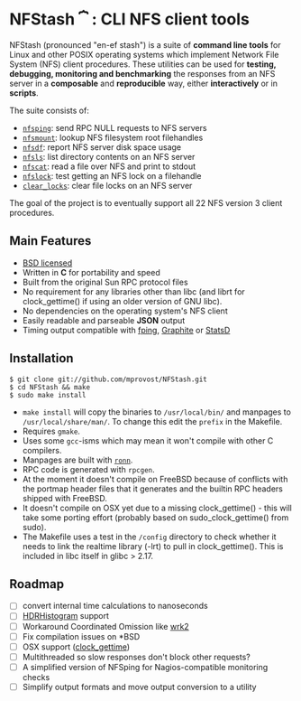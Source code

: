 # NFStash **⏞** : CLI NFS client tools

NFStash (pronounced "en-ef stash") is a suite of **command line tools** for Linux and other POSIX operating systems which implement Network File System (NFS) client procedures. These utilities can be used for **testing, debugging, monitoring and benchmarking** the responses from an NFS server in a **composable** and **reproducible** way, either **interactively** or in **scripts**.

The suite consists of:

- [`nfsping`](md/nfsping.md): send RPC NULL requests to NFS servers
- [`nfsmount`](man/nfsmount.8.html): lookup NFS filesystem root filehandles
- [`nfsdf`](man/nfsdf.html): report NFS server disk space usage
- [`nfsls`](man/nfsls.8.html): list directory contents on an NFS server
- [`nfscat`](man/nfscat.8.html): read a file over NFS and print to stdout
- [`nfslock`](man/nfslock.8.html): test getting an NFS lock on a filehandle
- [`clear_locks`](man/clear_locks.8.html): clear file locks on an NFS server

The goal of the project is to eventually support all 22 NFS version 3 client procedures.

## Main Features
- [BSD licensed](http://opensource.org/licenses/bsd-license.php)
- Written in **C** for portability and speed
- Built from the original Sun RPC protocol files
- No requirement for any libraries other than libc (and librt for clock_gettime() if using an older version of GNU libc).
- No dependencies on the operating system's NFS client
- Easily readable and parseable **JSON** output
- Timing output compatible with [fping](https://github.com/schweikert/fping), [Graphite](https://github.com/graphite-project/graphite-web) or [StatsD](https://github.com/etsy/statsd)

## Installation

```console
$ git clone git://github.com/mprovost/NFStash.git
$ cd NFStash && make
$ sudo make install
```````

- `make install` will copy the binaries to `/usr/local/bin/` and manpages to `/usr/local/share/man/`. To change this edit the `prefix` in the Makefile.
- Requires `gmake`.
- Uses some `gcc`-isms which may mean it won't compile with other C compilers.
- Manpages are built with [`ronn`](http://rtomayko.github.io/ronn/).
- RPC code is generated with `rpcgen`.
- At the moment it doesn't compile on FreeBSD because of conflicts with the portmap header files that it generates and the builtin RPC headers shipped with FreeBSD.
- It doesn't compile on OSX yet due to a missing clock_gettime() - this will take some porting effort (probably based on sudo_clock_gettime() from sudo).
- The Makefile uses a test in the `/config` directory to check whether it needs to link the realtime library (-lrt) to pull in clock_gettime(). This is included in libc itself in glibc > 2.17.

## Roadmap
- [ ] convert internal time calculations to nanoseconds
- [ ] [HDRHistogram](https://github.com/HdrHistogram/HdrHistogram_c) support
- [ ] Workaround Coordinated Omission like [wrk2](https://github.com/giltene/wrk2)
- [ ] Fix compilation issues on *BSD
- [ ] OSX support ([clock_gettime](http://www.sudo.ws/repos/sudo/file/adf7997a0a65/lib/util/clock_gettime.c))
- [ ] Multithreaded so slow responses don't block other requests?
- [ ] A simplified version of NFSping for Nagios-compatible monitoring checks
- [ ] Simplify output formats and move output conversion to a utility
